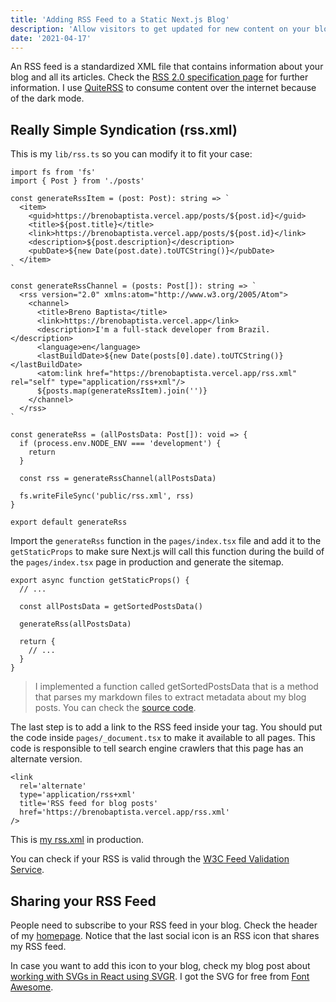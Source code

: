 ```yaml
---
title: 'Adding RSS Feed to a Static Next.js Blog'
description: 'Allow visitors to get updated for new content on your blog.'
date: '2021-04-17'
---
```


An RSS feed is a standardized XML file that contains information about your blog and all its articles. Check the [RSS 2.0 specification page](https://validator.w3.org/feed/docs/rss2.html) for further information. I use [QuiteRSS](https://quiterss.org/en/download) to consume content over the internet because of the dark mode.

## Really Simple Syndication (rss.xml)

This is my `lib/rss.ts` so you can modify it to fit your case:

```tsx[class="line-numbers"]
import fs from 'fs'
import { Post } from './posts'

const generateRssItem = (post: Post): string => `
  <item>
    <guid>https://brenobaptista.vercel.app/posts/${post.id}</guid>
    <title>${post.title}</title>
    <link>https://brenobaptista.vercel.app/posts/${post.id}</link>
    <description>${post.description}</description>
    <pubDate>${new Date(post.date).toUTCString()}</pubDate>
  </item>
`

const generateRssChannel = (posts: Post[]): string => `
  <rss version="2.0" xmlns:atom="http://www.w3.org/2005/Atom">
    <channel>
      <title>Breno Baptista</title>
      <link>https://brenobaptista.vercel.app</link>
      <description>I'm a full-stack developer from Brazil.</description>
      <language>en</language>
      <lastBuildDate>${new Date(posts[0].date).toUTCString()}</lastBuildDate>
      <atom:link href="https://brenobaptista.vercel.app/rss.xml" rel="self" type="application/rss+xml"/>
      ${posts.map(generateRssItem).join('')}
    </channel>
  </rss>
`

const generateRss = (allPostsData: Post[]): void => {
  if (process.env.NODE_ENV === 'development') {
    return
  }

  const rss = generateRssChannel(allPostsData)

  fs.writeFileSync('public/rss.xml', rss)
}

export default generateRss
```

Import the `generateRss` function in the `pages/index.tsx` file and add it to the `getStaticProps` to make sure Next.js will call this function during the build of the `pages/index.tsx` page in production and generate the sitemap.

```tsx[class="line-numbers"]
export async function getStaticProps() {
  // ...

  const allPostsData = getSortedPostsData()

  generateRss(allPostsData)

  return {
    // ...
  }
}
```

> I implemented a function called getSortedPostsData that is a method that parses my markdown files to extract metadata about my blog posts. You can check the [source code](https://github.com/brenobaptista/blog/blob/main/src/lib/posts.ts).

The last step is to add a link to the RSS feed inside your <head> tag. You should put the code inside `pages/_document.tsx` to make it available to all pages. This code is responsible to tell search engine crawlers that this page has an alternate version.

```tsx[class="line-numbers"]
<link
  rel='alternate'
  type='application/rss+xml'
  title='RSS feed for blog posts'
  href='https://brenobaptista.vercel.app/rss.xml'
/>
```

This is [my rss.xml](http://brenobaptista.vercel.app/rss.xml) in production.

You can check if your RSS is valid through the [W3C Feed Validation Service](https://validator.w3.org/feed/).

## Sharing your RSS Feed

People need to subscribe to your RSS feed in your blog. Check the header of my [homepage](/). Notice that the last social icon is an RSS icon that shares my RSS feed.

In case you want to add this icon to your blog, check my blog post about [working with SVGs in React using SVGR](/posts/working-with-svgs-in-react-using-svgr). I got the SVG for free from [Font Awesome](https://fontawesome.com/).
